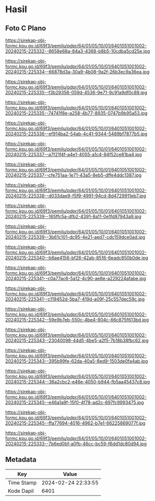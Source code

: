 # Hasil

## Foto C Plano

https://sirekap-obj-formc.kpu.go.id/69f3/pemilu/pdpr/64/01/05/10/01/6401051001002-20240215-225332--6658e68a-84a3-4368-b8b5-10cdba5cd25e.jpg

https://sirekap-obj-formc.kpu.go.id/69f3/pemilu/pdpr/64/01/05/10/01/6401051001002-20240215-225334--66878d3a-30a9-4b08-9a2f-26b3ec9a36ea.jpg

https://sirekap-obj-formc.kpu.go.id/69f3/pemilu/pdpr/64/01/05/10/01/6401051001002-20240215-225335--f3b29356-059d-4536-9e71-9c91a9df0c89.jpg

https://sirekap-obj-formc.kpu.go.id/69f3/pemilu/pdpr/64/01/05/10/01/6401051001002-20240215-225335--74741f8e-a258-4b77-8935-0747b9b95a53.jpg

https://sirekap-obj-formc.kpu.go.id/69f3/pemilu/pdpr/64/01/05/10/01/6401051001002-20240215-225336--ef914ba2-54ab-4c41-9344-5489bf7877b5.jpg

https://sirekap-obj-formc.kpu.go.id/69f3/pemilu/pdpr/64/01/05/10/01/6401051001002-20240215-225337--a7f21f4f-a4e1-4055-a1c4-84f52ce81ba4.jpg

https://sirekap-obj-formc.kpu.go.id/69f3/pemilu/pdpr/64/01/05/10/01/6401051001002-20240215-225337--cfe751aa-1e71-43a5-8eb5-dffe4ddc1387.jpg

https://sirekap-obj-formc.kpu.go.id/69f3/pemilu/pdpr/64/01/05/10/01/6401051001002-20240215-225338--d033dae9-f5f9-4991-94cd-8d4729911eb7.jpg

https://sirekap-obj-formc.kpu.go.id/69f3/pemilu/pdpr/64/01/05/10/01/6401051001002-20240215-225339--165ffc5a-dfb2-4391-8a11-0e1fd87943a9.jpg

https://sirekap-obj-formc.kpu.go.id/69f3/pemilu/pdpr/64/01/05/10/01/6401051001002-20240215-225339--3b61c101-dc95-4e21-aed7-cdc159dce0ad.jpg

https://sirekap-obj-formc.kpu.go.id/69f3/pemilu/pdpr/64/01/05/10/01/6401051001002-20240215-225340--b6ae4156-bf26-42ab-8516-6eadc850b0de.jpg

https://sirekap-obj-formc.kpu.go.id/69f3/pemilu/pdpr/64/01/05/10/01/6401051001002-20240215-225341--c0a77ac6-5a12-4c90-ae6e-a229224afabe.jpg

https://sirekap-obj-formc.kpu.go.id/69f3/pemilu/pdpr/64/01/05/10/01/6401051001002-20240215-225341--c119452d-5ba7-419d-a09f-25c557dec59c.jpg

https://sirekap-obj-formc.kpu.go.id/69f3/pemilu/pdpr/64/01/05/10/01/6401051001002-20240215-225342--59e9b7eb-550c-4be4-804c-66c875f613bd.jpg

https://sirekap-obj-formc.kpu.go.id/69f3/pemilu/pdpr/64/01/05/10/01/6401051001002-20240215-225343--23040098-44d5-4be5-a2f5-7b18b38fbc62.jpg

https://sirekap-obj-formc.kpu.go.id/69f3/pemilu/pdpr/64/01/05/10/01/6401051001002-20240215-225343--395b99fe-62da-40a5-8ed9-1503de0fa4ab.jpg

https://sirekap-obj-formc.kpu.go.id/69f3/pemilu/pdpr/64/01/05/10/01/6401051001002-20240215-225344--36a2cbc2-e46e-4050-b944-fb5aa45437c8.jpg

https://sirekap-obj-formc.kpu.go.id/69f3/pemilu/pdpr/64/01/05/10/01/6401051001002-20240215-225345--e46a1a9f-15f0-4f78-ad2c-697fc9993475.jpg

https://sirekap-obj-formc.kpu.go.id/69f3/pemilu/pdpr/64/01/05/10/01/6401051001002-20240215-225345--ffa77694-4016-4962-b7e1-66225869077f.jpg

https://sirekap-obj-formc.kpu.go.id/69f3/pemilu/pdpr/64/01/05/10/01/6401051001002-20240215-225333--7b6ed0bf-a0fb-46cc-bc59-f6dd1dc80d94.jpg


## Metadata

| Key        | Value               |
| ---------- | ------------------- |
| Time Stamp | 2024-02-24 22:33:55 |
| Kode Dapil | 6401                |



